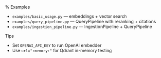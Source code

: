 % Examples

- `examples/basic_usage.py` — embeddings + vector search
- `examples/query_pipeline.py` — QueryPipeline with reranking + citations
- `examples/ingestion_pipeline.py` — IngestionPipeline + QueryPipeline

Tips
- Set `OPENAI_API_KEY` to run OpenAI embedder
- Use `url=":memory:"` for Qdrant in-memory testing
